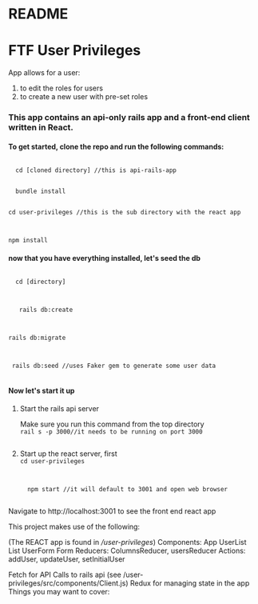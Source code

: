 # README

<h1> FTF User Privileges</h1>
<p> App allows for a user:<p> 
  <ol>
    <li>to edit the roles for users</li>
    <li>to create a new user with pre-set roles</li>
   </ol>
<h3>This app contains an api-only rails app and a front-end client written in React.</h3>


<h4>To get started, clone the repo and run the following commands:</h4>

<p>
 <p>
<code>
  cd [cloned directory] //this is api-rails-app
</code>
</p>
<p>
<code>
  bundle install
</code>
</p>
<p>
<code>
cd user-privileges //this is the sub directory with the react app
  </code>
  </p>
  <p>
  <code>
npm install
</code>
</p>

<h4>now that you have everything installed, let's seed the db</h4>
<p>
  <code>
  cd [directory] 
  </code>
</p>
<p>
  <code>
   rails db:create
  </code>
</p>
<p>
  <code>
rails db:migrate
  </code>
</p>
<p>
  <code>
 rails db:seed //uses Faker gem to generate some user data
  </code>
</p>
 <h4>Now let's start it up</h4>
<ol> 
  <li>
    Start the rails api server
    <p>
  Make sure you run this command from the top directory
  <code>
rail s -p 3000//it needs to be running on port 3000 
  </code>
</p>
    </li>
  <li>Start up the react server, first  
    <code>
cd user-privileges
  </code>
    <p>
 <code>
  npm start //it will default to 3001 and open web browser
  </code>  
</p>
    </li>
</ol>


       

Navigate to http://localhost:3001 to see the front end react app

<p>This project makes use of the following:
  
(The REACT app is found in */user-privileges*)
Components:
  App
  UserList
  List
  UserForm
  Form
Reducers: 
  ColumnsReducer,
  usersReducer
Actions:
  addUser,
  updateUser,
  setInitialUser

Fetch for API Calls to rails api (see /user-privileges/src/components/Client.js)
Redux for managing state in the app 
Things you may want to cover:
</p>
